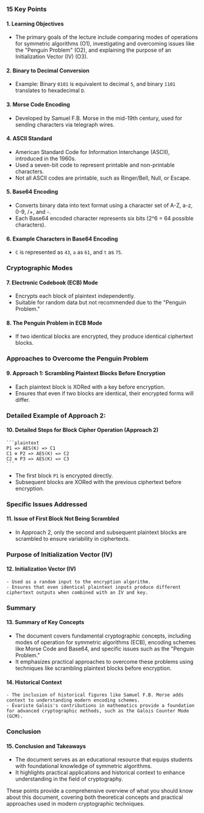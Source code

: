 

### 15 Key Points

#### 1. **Learning Objectives**
   - The primary goals of the lecture include comparing modes of operations for symmetric algorithms (O1), investigating and overcoming issues like the "Penguin Problem" (O2), and explaining the purpose of an Initialization Vector (IV) (O3).

#### 2. **Binary to Decimal Conversion**
   - Example: Binary `0101` is equivalent to decimal `5`, and binary `1101` translates to hexadecimal `D`.

#### 3. **Morse Code Encoding**
   - Developed by Samuel F.B. Morse in the mid-19th century, used for sending characters via telegraph wires.

#### 4. **ASCII Standard**
   - American Standard Code for Information Interchange (ASCII), introduced in the 1960s.
   - Used a seven-bit code to represent printable and non-printable characters.
   - Not all ASCII codes are printable, such as Ringer/Bell, Null, or Escape.

#### 5. **Base64 Encoding**
   - Converts binary data into text format using a character set of A-Z, a-z, 0-9, /+, and -.
   - Each Base64 encoded character represents six bits (2^6 = 64 possible characters).

#### 6. **Example Characters in Base64 Encoding**
   - `C` is represented as `43`, `a` as `61`, and `t` as `75`.

### Cryptographic Modes

#### 7. **Electronic Codebook (ECB) Mode**
   - Encrypts each block of plaintext independently.
   - Suitable for random data but not recommended due to the "Penguin Problem."

#### 8. **The Penguin Problem in ECB Mode**
   - If two identical blocks are encrypted, they produce identical ciphertext blocks.

### Approaches to Overcome the Penguin Problem

#### 9. **Approach 1: Scrambling Plaintext Blocks Before Encryption**
   - Each plaintext block is XORed with a key before encryption.
   - Ensures that even if two blocks are identical, their encrypted forms will differ.

### Detailed Example of Approach 2:

#### 10. **Detailed Steps for Block Cipher Operation (Approach 2)**
    ```plaintext
    P1 => AES(K) => C1
    C1 ⊕ P2 => AES(K) => C2
    C2 ⊕ P3 => AES(K) => C3
    ```
   - The first block `P1` is encrypted directly.
   - Subsequent blocks are XORed with the previous ciphertext before encryption.

### Specific Issues Addressed

#### 11. **Issue of First Block Not Being Scrambled**
   - In Approach 2, only the second and subsequent plaintext blocks are scrambled to ensure variability in ciphertexts.

### Purpose of Initialization Vector (IV)

#### 12. **Initialization Vector (IV)**
    - Used as a random input to the encryption algorithm.
    - Ensures that even identical plaintext inputs produce different ciphertext outputs when combined with an IV and key.

### Summary

#### 13. **Summary of Key Concepts**
   - The document covers fundamental cryptographic concepts, including modes of operation for symmetric algorithms (ECB), encoding schemes like Morse Code and Base64, and specific issues such as the "Penguin Problem."
   - It emphasizes practical approaches to overcome these problems using techniques like scrambling plaintext blocks before encryption.

#### 14. **Historical Context**
    - The inclusion of historical figures like Samuel F.B. Morse adds context to understanding modern encoding schemes.
    - Évariste Galois's contributions in mathematics provide a foundation for advanced cryptographic methods, such as the Galois Counter Mode (GCM).

### Conclusion

#### 15. **Conclusion and Takeaways**
   - The document serves as an educational resource that equips students with foundational knowledge of symmetric algorithms.
   - It highlights practical applications and historical context to enhance understanding in the field of cryptography.

These points provide a comprehensive overview of what you should know about this document, covering both theoretical concepts and practical approaches used in modern cryptographic techniques.